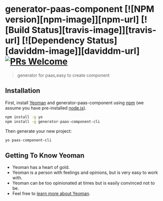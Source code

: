 # generator-paas-component [![NPM version][npm-image]][npm-url] [![Build Status][travis-image]][travis-url] [![Dependency Status][daviddm-image]][daviddm-url] [![PRs Welcome](https://img.shields.io/badge/PRs-welcome-brightgreen.svg?style=flat-square)](http://makeapullrequest.com)
> generator for paas,easy to create component
## Installation

First, install [Yeoman](http://yeoman.io) and generator-paas-component using [npm](https://www.npmjs.com/) (we assume you have pre-installed [node.js](https://nodejs.org/)).

```bash
npm install -g yo
npm install -g generator-paas-component-cli
```

Then generate your new project:

```bash
yo paas-component-cli
```

## Getting To Know Yeoman

 * Yeoman has a heart of gold.
 * Yeoman is a person with feelings and opinions, but is very easy to work with.
 * Yeoman can be too opinionated at times but is easily convinced not to be.
 * Feel free to [learn more about Yeoman](http://yeoman.io/).


